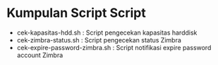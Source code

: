 # Kumpulan Script Script
- cek-kapasitas-hdd.sh : Script pengecekan kapasitas harddisk
- cek-zimbra-status.sh : Script pengecekan status Zimbra
- cek-expire-password-zimbra.sh : Script notifikasi expire password account Zimbra
